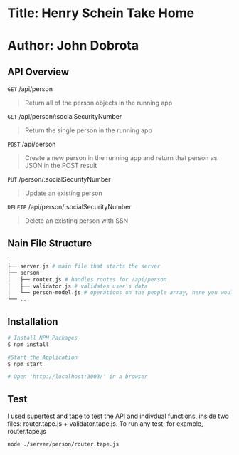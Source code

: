 # Title: Henry Schein Take Home

# Author: John Dobrota

## API Overview

`GET` /api/person

> Return all of the person objects in the running app

`GET` /api/person/:socialSecurityNumber

> Return the single person in the running app

`POST` /api/person

> Create a new person in the running app and return that person as JSON in the POST result

`PUT` /person/:socialSecurityNumber

> Update an existing person

`DELETE` /api/person/:socialSecurityNumber

> Delete an existing person with SSN

## Nain File Structure

```bash
.
├── server.js # main file that starts the server
├── person
│   ├── router.js # handles routes for /api/person
│   ├── validator.js # validates user's data
│   └── person-model.js # operations on the people array, here you would make db calls
└── ...
```

## Installation

```bash
# Install NPM Packages
$ npm install

#Start the Application
$ npm start

# Open 'http://localhost:3003/' in a browser

```

## Test

I used supertest and tape to test the API and indivdual functions, inside two files: router.tape.js + validator.tape.js.
To run any test, for example, router.tape.js

```bash
node ./server/person/router.tape.js
```
